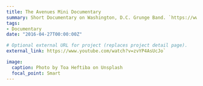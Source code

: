 ```yaml
---
title: The Avenues Mini Documentary
summary: Short Documentary on Washington, D.C. Grunge Band. `https://www.youtube.com/watch?v=zvYP4AsUcJo`.
tags:
- Documentary
date: "2016-04-27T00:00:00Z"

# Optional external URL for project (replaces project detail page).
external_link: https://www.youtube.com/watch?v=zvYP4AsUcJo` 

image:
  caption: Photo by Toa Heftiba on Unsplash
  focal_point: Smart
---
```

